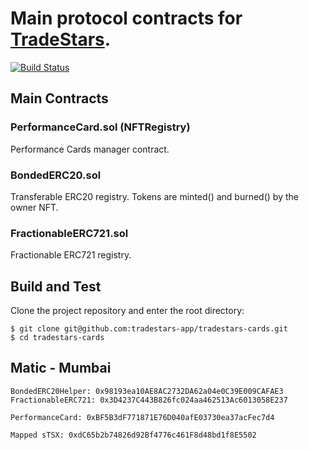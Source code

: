 # Main protocol contracts for [TradeStars](https://tradestars.app).
[![Build Status](https://travis-ci.com/tradestars-app/tradestars-contracts.svg?branch=master)](https://travis-ci.com/tradestars-app/tradestars-contracts)

## Main Contracts

### PerformanceCard.sol (NFTRegistry)
Performance Cards manager contract.

### BondedERC20.sol
Transferable ERC20 registry. Tokens are minted() and burned() by the owner NFT.

### FractionableERC721.sol
Fractionable ERC721 registry.

## Build and Test
Clone the project repository and enter the root directory:

```
$ git clone git@github.com:tradestars-app/tradestars-cards.git
$ cd tradestars-cards
```

## Matic - Mumbai
```
BondedERC20Helper: 0x98193ea10AE8AC2732DA62a04e0C39E009CAFAE3
FractionableERC721: 0x3D4237C443B826fc024aa462513Ac6013058E237

PerformanceCard: 0xBF5B3dF771871E76D040afE03730ea37acFec7d4

Mapped sTSX: 0xdC65b2b74826d92Bf4776c461F8d48bd1f8E5502
```


